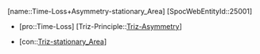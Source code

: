 ﻿---
type: TrizContradiction
aliases:
- Time-Loss+Asymmetry-stationary_Area
license: CC BY-SA 4.0
copyright: https://github.com/SpocWeb
IsDeleted: false
IsReadOnly: false
Confidential: public
tags: 
- Triz/Contradiction
---
[name::Time-Loss+Asymmetry-stationary_Area]
[SpocWebEntityId::25001]
+ [pro::Time-Loss]
[Triz-Principle::[Triz-Asymmetry](tech/Triz/Principle/Triz-Asymmetry.md)]
- [con::[Triz-stationary_Area](tech/Triz/Parameter/Triz-stationary_Area.md)]

